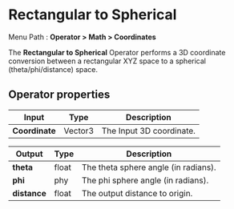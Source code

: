 # Rectangular to Spherical

Menu Path : **Operator > Math > Coordinates** 

The **Rectangular to Spherical** Operator performs a 3D coordinate conversion between a rectangular XYZ space to a spherical (theta/phi/distance) space.

## Operator properties

| **Input**      | **Type** | **Description**          |
| -------------- | -------- | ------------------------ |
| **Coordinate** | Vector3  | The Input 3D coordinate. |

| **Output**   | **Type** | **Description**                      |
| ------------ | -------- | ------------------------------------ |
| **theta**    | float    | The theta sphere angle (in radians). |
| **phi**      | phy      | The phi sphere angle (in radians).   |
| **distance** | float    | The output distance to origin.       |